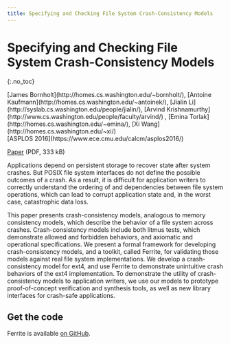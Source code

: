 ```yaml
---
title: Specifying and Checking File System Crash-Consistency Models
---
```


# Specifying and Checking File System Crash-Consistency Models
{:.no_toc}

<p class="authors" markdown="1">
[James Bornholt](http://homes.cs.washington.edu/~bornholt/),
[Antoine Kaufmann](http://homes.cs.washington.edu/~antoinek/),
[Jialin Li](http://syslab.cs.washington.edu/people/jialin/),
[Arvind Krishnamurthy](http://www.cs.washington.edu/people/faculty/arvind/) ,
[Emina Torlak](http://homes.cs.washington.edu/~emina/),
[Xi Wang](http://homes.cs.washington.edu/~xi/)
<br>
[ASPLOS 2016](https://www.ece.cmu.edu/calcm/asplos2016/)
</p>

[Paper](/ferrite-asplos16.pdf) (PDF, 333 kB)


Applications depend on persistent storage to recover state after system
crashes.  But POSIX file system interfaces do not define the possible
outcomes of a crash.  As a result, it is difficult for application
writers to correctly understand the ordering of and dependencies between
file system operations, which can lead to corrupt application state and,
in the worst case, catastrophic data loss.

This paper presents crash-consistency models, analogous to memory
consistency models, which describe the behavior of a file system across
crashes.  Crash-consistency models include both litmus tests, which
demonstrate allowed and forbidden behaviors, and axiomatic and
operational specifications.  We present a formal framework for
developing crash-consistency models, and a toolkit, called Ferrite, for
validating those models against real file system implementations.  We
develop a crash-consistency model for ext4, and use Ferrite to
demonstrate unintuitive crash behaviors of the ext4 implementation.
To demonstrate the utility of crash-consistency models to application
writers, we use our models to prototype proof-of-concept verification
and synthesis tools, as well as new library interfaces for crash-safe
applications.

## Get the code

Ferrite is available [on GitHub](https://github.com/uwplse/ferrite).

